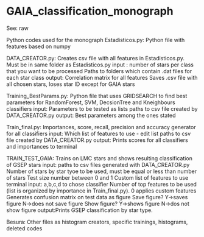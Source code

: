 # GAIA_classification_monograph
See: raw

Python codes used for the monograph
Estadisticos.py: Python file with features based on numpy

DATA_CREATOR.py: Creates csv file with all features in Estadisticos.py. Must be in same folder as Estadisticos.py
  input : number of stars per class that you want to be processed
          Paths to folders which contain .dat files for each star class
  output: Correlation matrix for all features
          Saves .csv file with all chosen stars, loses star ID except for GAIA stars

Training_BestParams.py: Python file that uses GRIDSEARCH to find best parameters for RandomForest, SVM, DecsionTree and Kneighbours classifiers
  input: Parameters to be tested as lists
         paths to csv file created by DATA_CREATOR.py
  output: Best parameters among the ones stated

Train_final.py: Importances, score, recall, precision and accuracy generator for all classifiers
  input: Which list of features to use - edit list
         paths to csv file created by DATA_CREATOR.py
  output: Prints scores for all classifiers and importances to terminal
  
TRAIN_TEST_GAIA: Trains on LMC stars and shows resulting classification of GSEP stars
  input: paths to csv files generated with DATA_CREATOR.py
         Number of stars by star tyoe to be used, must be equal or less than number of stars
         Test size number between 0 and 1
         Custom list of features to use
  terminal input: a,b,c,d to chose classifier
         Number of top features to be used (list is organized by importance in Train_final.py). 0 applies custom features
         Generates confusion matrix on test data as figure 
            Save figure? Y->saves figure N->does not save figure
            Show figure? Y->shows figure N->dos not show figure
  output:Prints GSEP classification by star type.

Besura: Other files as histogram creators, specific trainings, histograms, deleted codes
